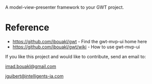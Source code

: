 

A model-view-presenter framework to  your GWT project.



# Reference
   * https://github.com/ibouakl/gwt - Find the gwt-mvp-ui home here
   * https://github.com/ibouakl/gwt/wiki - How to use gwt-mvp-ui



If you like this project and would like to contribute, send an email to:

   imad.bouakl@gmail.com

   jguibert@intelligents-ia.com
